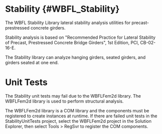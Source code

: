 Stability {#WBFL_Stability}
===========================
The WBFL Stability Library lateral stability analysis utilities for precast-prestressed concrete girders.

Stability analysis is based on "Recommended Practice for Lateral Stability of Precast, Prestressed Concrete Bridge Girders", 1st Edition, PCI, CB-02-16-E.

The Stability library can analyze hanging girders, seated girders, and girders seated at one end.

Unit Tests
==========
The Stability unit tests may fail due to the WBFLFem2d library. The WBFLFem2d library is used to perform structural analysis.

The WBFLFem2d library is a COM library and the components must be registered to create instances at runtime. If there are failed unit tests in the StabilityUnitTests project, select the WBFLFem2d project in the Solution Explorer, then select Tools > RegSvr to register the COM components.
